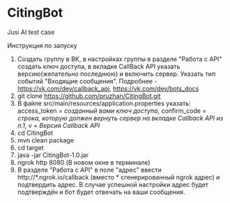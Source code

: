 # CitingBot
Jusi AI test case

Инструкция по запуску
1. Создать группу в ВК, в настройках группы в разделе "Работа с API" создать ключ доступа, в вкладке CallBack API указать версию(желательно последнюю) и включить сервер.
Указать тип событий "Входящие сообщения".
Подробнее - https://vk.com/dev/callback_api, https://vk.com/dev/bots_docs
2. git clone https://github.com/pruzhan/CitingBot.git
3. В файле src/main/resources/application.properties указать:
access_token = *созданный вами ключ доступа*, confirm_code = *строка, которую должен вернуть сервер на вкладке Callback API из п.1*, v = *Версия Callback API*
4. cd CitingBot
5. mvn clean package
6. cd target
7. java -jar CitingBot-1.0.jar
8. ngrok http 8080 (В новом окне в терминале)
9. В разделе "Работа с API" в поле "адрес" ввести http://*.ngrok.io/callback (вместо * сгенерированный ngrok адрес) и подтвердить адрес.
В случае успешной настройки адрес будет подтверждён и бот будет отвечать на ваши сообщения.
